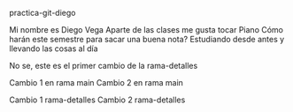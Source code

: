  practica-git-diego

Mi nombre es Diego Vega
Aparte de las clases me gusta tocar Piano
Cómo harán este semestre para sacar una buena nota? Estudiando desde antes y llevando las cosas al día

No se, este es el primer cambio de la rama-detalles

Cambio 1 en rama main
Cambio 2 en rama main

Cambio 1 rama-detalles
Cambio 2 rama-detalles
